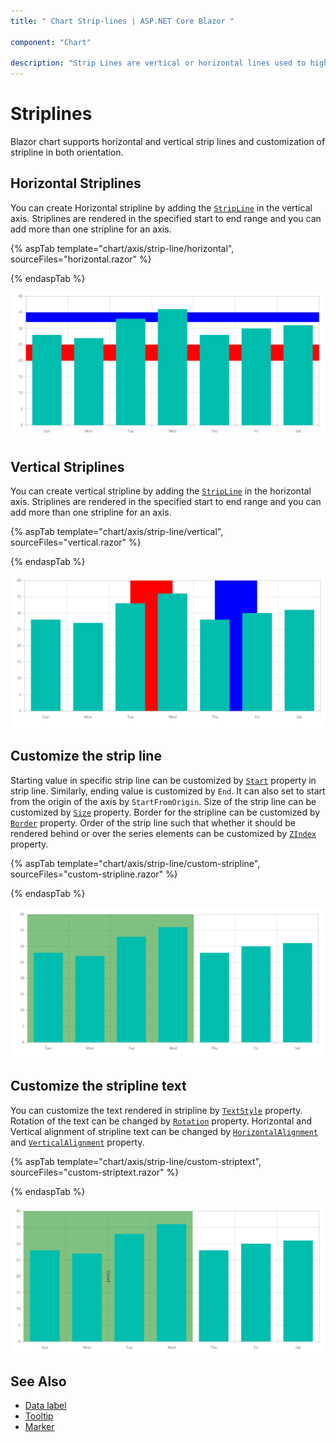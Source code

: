 ```yaml
---
title: " Chart Strip-lines | ASP.NET Core Blazor "

component: "Chart"

description: "Strip Lines are vertical or horizontal lines used to highlight/mark a certain region on the plot area."
---
```


<!-- markdownlint-disable MD036 -->

# Striplines

<!-- markdownlint-disable MD036 -->

Blazor chart supports horizontal and vertical strip lines and customization of stripline in both orientation.

## Horizontal Striplines

You can create Horizontal stripline by adding the [`StripLine`](https://help.syncfusion.com/cr/blazor/Syncfusion.Blazor~Syncfusion.Blazor.Charts.AxisModel~StripLines.html) in the vertical axis.
Striplines are rendered in the specified start to end range and you can add more than one stripline for an axis.

{% aspTab template="chart/axis/strip-line/horizontal", sourceFiles="horizontal.razor" %}

{% endaspTab %}

![Horizontal Strip lines](images/strip-line/horizontal.png)

## Vertical Striplines

You can create vertical stripline by adding the [`StripLine`](https://help.syncfusion.com/cr/blazor/Syncfusion.Blazor~Syncfusion.Blazor.Charts.AxisModel~StripLines.html) in the horizontal axis. Striplines are rendered in the specified start to end range and you can add more than one stripline for an axis.

{% aspTab template="chart/axis/strip-line/vertical", sourceFiles="vertical.razor" %}

{% endaspTab %}

![Vertical Striplines](images/strip-line/vertical.png)

## Customize the strip line

Starting value in specific strip line can be customized by [`Start`](https://help.syncfusion.com/cr/blazor/Syncfusion.Blazor~Syncfusion.Blazor.Charts.ChartStripLine~Start.html) property in strip line. Similarly, ending value
is customized by `End`. It can also set to start from the origin of the axis by `StartFromOrigin`.
Size of the strip line can be customized by [`Size`](https://help.syncfusion.com/cr/blazor/Syncfusion.Blazor~Syncfusion.Blazor.Charts.ChartStripLine~Size.html) property. Border for the stripline can be customized by [`Border`](https://help.syncfusion.com/cr/blazor/Syncfusion.Blazor~Syncfusion.Blazor.Charts.ChartStripLine~Border.html) property.
Order of the strip line such that whether it should be rendered  behind or over the series elements
can be customized by [`ZIndex`](https://help.syncfusion.com/cr/blazor/Syncfusion.Blazor~Syncfusion.Blazor.Charts.ChartStripLine~ZIndex.html) property.

{% aspTab template="chart/axis/strip-line/custom-stripline", sourceFiles="custom-stripline.razor" %}

{% endaspTab %}

![Customize the strip line](images/strip-line/custom-stripline.png)

## Customize the stripline text

You can customize the text rendered in stripline by [`TextStyle`](https://help.syncfusion.com/cr/blazor/Syncfusion.Blazor~Syncfusion.Blazor.Charts.ChartStripLine~TextStyle.html) property. Rotation of the  text can be changed by [`Rotation`](https://help.syncfusion.com/cr/blazor/Syncfusion.Blazor~Syncfusion.Blazor.Charts.ChartStripLine~Rotation.html) property.
Horizontal and Vertical alignment of stripline text can be changed by [`HorizontalAlignment`](https://help.syncfusion.com/cr/blazor/Syncfusion.Blazor~Syncfusion.Blazor.Charts.ChartStripLine~HorizontalAlignment.html) and [`VerticalAlignment`](https://help.syncfusion.com/cr/blazor/Syncfusion.Blazor~Syncfusion.Blazor.Charts.ChartStripLine~VerticalAlignment.html) property.

{% aspTab template="chart/axis/strip-line/custom-striptext", sourceFiles="custom-striptext.razor" %}

{% endaspTab %}

![Customize the strip line](images/strip-line/custom-striptext.png)

## See Also

* [Data label](./data-labels)
* [Tooltip](./tool-tip)
* [Marker](./data-markers)